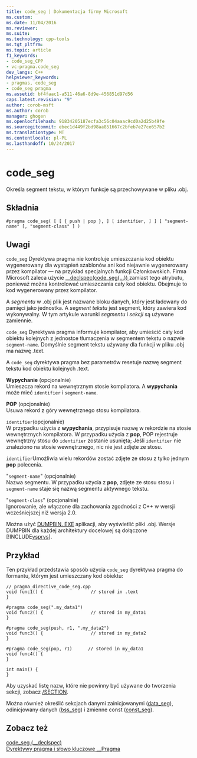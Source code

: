 ```yaml
---
title: code_seg | Dokumentacja firmy Microsoft
ms.custom: 
ms.date: 11/04/2016
ms.reviewer: 
ms.suite: 
ms.technology: cpp-tools
ms.tgt_pltfrm: 
ms.topic: article
f1_keywords:
- code_seg_CPP
- vc-pragma.code_seg
dev_langs: C++
helpviewer_keywords:
- pragmas, code_seg
- code_seg pragma
ms.assetid: bf4faac1-a511-46a6-8d9e-456851d97d56
caps.latest.revision: "9"
author: corob-msft
ms.author: corob
manager: ghogen
ms.openlocfilehash: 91834205187ecfa3c56c04aaac9cd0a2d25b49fe
ms.sourcegitcommit: ebec1d449f2bd98aa851667c2bfeb7e27ce657b2
ms.translationtype: MT
ms.contentlocale: pl-PL
ms.lasthandoff: 10/24/2017
---
```

# <a name="codeseg"></a>code_seg
Określa segment tekstu, w którym funkcje są przechowywane w pliku .obj.  
  
## <a name="syntax"></a>Składnia  
  
```  
#pragma code_seg( [ [ { push | pop }, ] [ identifier, ] ] [ "segment-name" [, "segment-class" ] )  
```  
  
## <a name="remarks"></a>Uwagi  
 `code_seg` Dyrektywa pragma nie kontroluje umieszczania kod obiektu wygenerowany dla wystąpień szablonów ani kod niejawnie wygenerowany przez kompilator — na przykład specjalnych funkcji Członkowskich. Firma Microsoft zaleca użycie [__declspec(code_seg(...)) ](../cpp/code-seg-declspec.md) zamiast tego atrybutu, ponieważ można kontrolować umieszczania cały kod obiektu. Obejmuje to kod wygenerowany przez kompilator.  
  
 A *segmentu* w .obj plik jest nazwane bloku danych, który jest ładowany do pamięci jako jednostka. A *segment tekstu* jest segment, który zawiera kod wykonywalny. W tym artykule warunki *segmentu* i *sekcji* są używane zamiennie.  
  
 `code_seg` Dyrektywa pragma informuje kompilator, aby umieścić cały kod obiektu kolejnych z jednostce tłumaczenia w segmentem tekstu o nazwie `segment-name`. Domyślnie segment tekstu używany dla funkcji w pliku .obj ma nazwę .text.  
  
 A `code_seg` dyrektywa pragma bez parametrów resetuje nazwę segment tekstu kod obiektu kolejnych .text.  
  
 **Wypychanie** (opcjonalnie)  
 Umieszcza rekord na wewnętrznym stosie kompilatora. A **wypychania** może mieć `identifier` i `segment-name`.  
  
 **POP** (opcjonalnie)  
 Usuwa rekord z góry wewnętrznego stosu kompilatora.  
  
 `identifier`(opcjonalnie)  
 W przypadku użycia z **wypychania**, przypisuje nazwę w rekordzie na stosie wewnętrznych kompilatora. W przypadku użycia z **pop**, POP rejestruje wewnętrzny stosu do `identifier` zostanie usunięta; Jeśli `identifier` nie znaleziono na stosie wewnętrznego, nic nie jest zdjęte ze stosu.  
  
 `identifier`Umożliwia wielu rekordów zostać zdjęte ze stosu z tylko jednym **pop** polecenia.  
  
 "`segment-name`" (opcjonalnie)  
 Nazwa segmentu. W przypadku użycia z **pop**, zdjęte ze stosu stosu i `segment-name` staje się nazwą segmentu aktywnego tekstu.  
  
 "`segment-class`" (opcjonalnie)  
 Ignorowanie, ale włączone dla zachowania zgodności z C++ w wersji wcześniejszej niż wersja 2.0.  
  
 Można użyć [DUMPBIN. EXE](../build/reference/dumpbin-command-line.md) aplikacji, aby wyświetlić pliki .obj. Wersje DUMPBIN dla każdej architektury docelowej są dołączone [!INCLUDE[vsprvs](../assembler/masm/includes/vsprvs_md.md)].  
  
## <a name="example"></a>Przykład  
 Ten przykład przedstawia sposób użycia `code_seg` dyrektywa pragma do formantu, którym jest umieszczany kod obiektu:  
  
```  
// pragma_directive_code_seg.cpp  
void func1() {                  // stored in .text  
}  
  
#pragma code_seg(".my_data1")  
void func2() {                  // stored in my_data1  
}  
  
#pragma code_seg(push, r1, ".my_data2")  
void func3() {                  // stored in my_data2  
}  
  
#pragma code_seg(pop, r1)      // stored in my_data1  
void func4() {  
}  
  
int main() {  
}  
```  
  
 Aby uzyskać listę nazw, które nie powinny być używane do tworzenia sekcji, zobacz [/SECTION](../build/reference/section-specify-section-attributes.md).  
  
 Można również określić sekcjach danymi zainicjowanymi ([data_seg](../preprocessor/data-seg.md)), odinicjowany danych ([bss_seg](../preprocessor/bss-seg.md)) i zmienne const ([const_seg](../preprocessor/const-seg.md)).  
  
## <a name="see-also"></a>Zobacz też  
 [code_seg (__declspec)](../cpp/code-seg-declspec.md)   
 [Dyrektywy pragma i słowo kluczowe __Pragma](../preprocessor/pragma-directives-and-the-pragma-keyword.md)